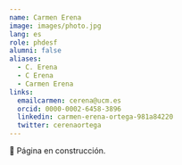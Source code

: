 ```yaml
---
name: Carmen Erena
image: images/photo.jpg
lang: es
role: phdesf
alumni: false
aliases:
  - C. Erena
  - C Erena
  - Carmen Erena
links:
  emailcarmen: cerena@ucm.es
  orcid: 0000-0002-6458-3896
  linkedin: carmen-erena-ortega-981a84220
  twitter: cerenaortega
---
```


🚧 Página en construcción.